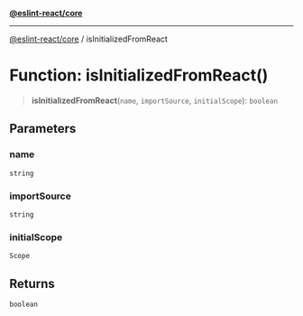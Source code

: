 [**@eslint-react/core**](../README.md)

***

[@eslint-react/core](../README.md) / isInitializedFromReact

# Function: isInitializedFromReact()

> **isInitializedFromReact**(`name`, `importSource`, `initialScope`): `boolean`

## Parameters

### name

`string`

### importSource

`string`

### initialScope

`Scope`

## Returns

`boolean`
